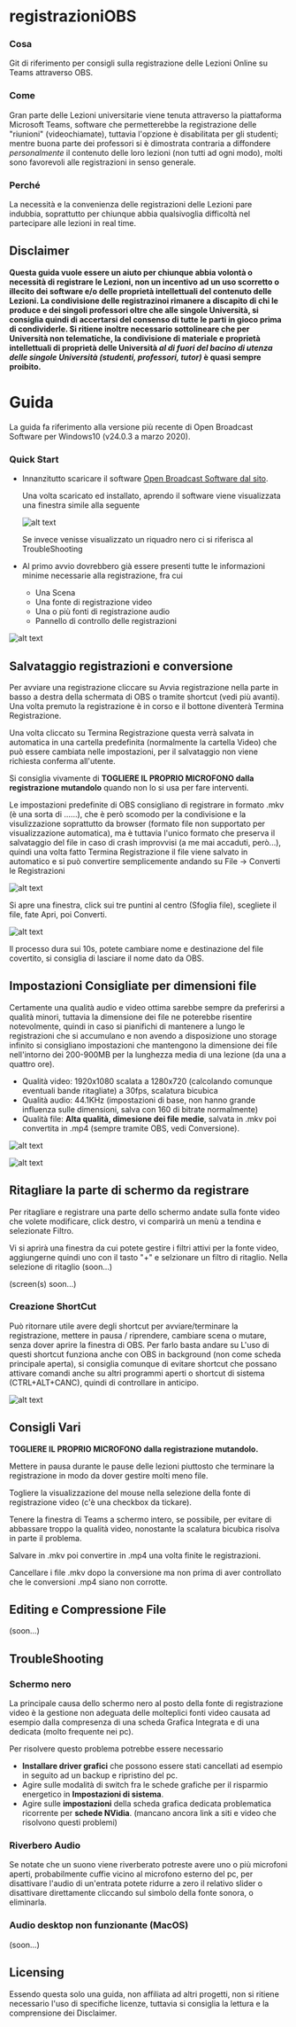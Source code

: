 # registrazioniOBS

### Cosa
Git di riferimento per consigli sulla registrazione delle Lezioni Online su Teams attraverso OBS.


### Come 
Gran parte delle Lezioni universitarie viene tenuta attraverso la piattaforma Microsoft Teams, software che permetterebbe la registrazione delle "riunioni" (videochiamate), tuttavia l'opzione è disabilitata per gli studenti; mentre buona parte dei professori si è dimostrata contraria a diffondere _personalmente_ il contenuto delle loro lezioni (non tutti ad ogni modo), molti sono favorevoli alle registrazioni in senso generale.


### Perché 
La necessità e la convenienza delle registrazioni delle Lezioni pare indubbia, soprattutto per chiunque abbia qualsivoglia difficoltà nel partecipare alle lezioni in real time. 


## Disclaimer 
**Questa guida vuole essere un aiuto per chiunque abbia volontà o necessità di registrare le Lezioni, non un incentivo ad un uso scorretto o illecito dei software e/o delle proprietà intellettuali del contenuto delle Lezioni. La condivisione delle registrazinoi rimanere a discapito di chi le produce e dei singoli professori oltre che alle singole Università, si consiglia quindi di accertarsi del consenso di tutte le parti in gioco prima di condividerle. Si ritiene inoltre necessario sottolineare che per Università non telematiche, la condivisione di materiale e proprietà intellettuali di proprietà delle Università _al di fuori del bacino di utenza delle singole Università (studenti, professori, tutor)_ è quasi sempre proibito.**


# Guida 
La guida fa riferimento alla versione più recente di Open Broadcast Software per Windows10 (v24.0.3 a marzo 2020).

### Quick Start
+ Innanzitutto scaricare il software [Open Broadcast Software dal sito](https://obsproject.com).

   Una volta scaricato ed installato, aprendo il software viene visualizzata una finestra simile alla seguente
   
   ![alt text](/cartellaScreen/init.jpg) 
   
   Se invece venisse visualizzato un riquadro nero ci si riferisca al TroubleShooting
   
+ Al primo avvio dovrebbero già essere presenti tutte le informazioni minime necessarie alla registrazione, fra cui
  * Una Scena
  * Una fonte di registrazione video
  * Una o più fonti di registrazione audio 
  * Pannello di controllo delle registrazioni
  
![alt text](/cartellaScreen/initRit.jpg) 



## Salvataggio registrazioni e conversione 
Per avviare una registrazione cliccare su Avvia registrazione nella parte in basso a destra della schermata di OBS o tramite shortcut (vedi più avanti). Una volta premuto la registrazione è in corso e il bottone diventerà Termina Registrazione. 

Una volta cliccato su Termina Registrazione questa verrà salvata in automatica in una cartella predefinita (normalmente la cartella Video) che può essere cambiata nelle impostazioni, per il salvataggio non viene richiesta conferma all'utente.

Si consiglia vivamente di **TOGLIERE IL PROPRIO MICROFONO dalla registrazione mutandolo** quando non lo si usa per fare interventi.

Le impostazioni predefinite di OBS consigliano di registrare in formato .mkv (è una sorta di ......), che è però scomodo per la condivisione e la visulizzazione soprattutto da browser (formato file non supportato per visualizzazione automatica), ma è tuttavia l'unico formato che preserva il salvataggio del file in caso di crash improvvisi (a me mai accaduti, però...),  quindi una volta fatto Termina Registrazione il file viene salvato in automatico e si può convertire semplicemente andando su File -> Converti le Registrazioni

![alt text](/cartellaScreen/convReg.png) 

Si apre una finestra, click sui tre puntini al centro (Sfoglia file), scegliete il file, fate Apri, poi Converti. 

![alt text](/cartellaScreen/finConv.png) 

Il processo dura sui 10s, potete cambiare nome e destinazione del file covertito, si consiglia di lasciare il nome dato da OBS.


  
## Impostazioni Consigliate per dimensioni file
Certamente una qualità audio e video ottima sarebbe sempre da preferirsi a qualità minori, tuttavia la dimensione dei file ne poterebbe risentire notevolmente, quindi in caso si pianifichi di mantenere a lungo le registrazioni che si accumulano e non avendo a disposizione uno storage infinito si consigliano impostazioni che mantengono la dimensione dei file nell'intorno dei 200-900MB per la lunghezza media di una lezione (da una a quattro ore). 
  * Qualità video: 1920x1080 scalata a 1280x720 (calcolando comunque eventuali bande ritagliate) a 30fps, scalatura bicubica
  * Qualità audio: 44.1KHz (impostazioni di base, non hanno grande influenza sulle dimensioni, salva con 160 di bitrate normalmente)
  * Qualità file: **Alta qualità, dimesione dei file medie**, salvata in .mkv poi convertita in .mp4 (sempre tramite OBS, vedi Conversione).

![alt text](/cartellaScreen/impVid.png) 

![alt text](/cartellaScreen/impUsc.png) 

## Ritagliare la parte di schermo da registrare
Per ritagliare e registrare una parte dello schermo andate sulla fonte video che volete modificare, click destro, vi comparirà un menù a tendina e selezionate Filtro.

Vi si aprirà una finestra da cui potete gestire i filtri attivi per la fonte video, aggiungerne quindi uno con il tasto "+" e selzionare un filtro di ritaglio. Nella selezione di ritaglio (soon...)

(screen(s) soon...)



### Creazione ShortCut
Può ritornare utile avere degli shortcut per avviare/terminare la registrazione, mettere in pausa / riprendere, cambiare scena o mutare, senza dover aprire la finestra di OBS. Per farlo basta andare su 
L'uso di questi shortcut funziona anche con OBS in background (non come scheda principale aperta), si consiglia comunque di evitare shortcut che possano attivare comandi anche su altri programmi aperti o shortcut di sistema (CTRL+ALT+CANC), quindi di controllare in anticipo.

![alt text](/cartellaScreen/short.png) 



## Consigli Vari
**TOGLIERE IL PROPRIO MICROFONO dalla registrazione mutandolo.**

Mettere in pausa durante le pause delle lezioni piuttosto che terminare la registrazione in modo da dover gestire molti meno file.

Togliere la visualizzazione del mouse nella selezione della fonte di registrazione video (c'è una checkbox da tickare).

Tenere la finestra di Teams a schermo intero, se possibile, per evitare di abbassare troppo la qualità video, nonostante la scalatura bicubica risolva in parte il problema.

Salvare in .mkv poi convertire in .mp4 una volta finite le registrazioni.

Cancellare i file .mkv dopo la conversione ma non prima di aver controllato che le conversioni .mp4 siano non corrotte.


## Editing e Compressione File
(soon...)




## TroubleShooting
### Schermo nero 
La principale causa dello schermo nero al posto della fonte di registrazione video è la gestione non adeguata delle molteplici fonti video causata ad esempio dalla compresenza di una scheda Grafica Integrata e di una dedicata (molto frequente nei pc). 

Per risolvere questo problema potrebbe essere necessario
  * **Installare driver grafici** che possono essere stati cancellati ad esempio in seguito ad un backup e ripristino del pc.
  * Agire sulle modalità di switch fra le schede grafiche per il risparmio energetico in **Impostazioni di sistema**.
  * Agire sulle **impostazioni** della scheda grafica dedicata problematica ricorrente per **schede NVidia**.
(mancano ancora link a siti e video che risolvono questi problemi)

### Riverbero Audio
Se notate che un suono viene riverberato potreste avere uno o più microfoni aperti, probabilmente cuffie vicino al microfono esterno del pc, per disattivare l'audio di un'entrata potete ridurre a zero il relativo slider o disattivare direttamente cliccando sul simbolo della fonte sonora, o eliminarla. 


### Audio desktop non funzionante (MacOS)
(soon...)


## Licensing 
Essendo questa solo una guida, non affiliata ad altri progetti, non si ritiene necessario l'uso di specifiche licenze, tuttavia si consiglia la lettura e la comprensione dei Disclaimer.


